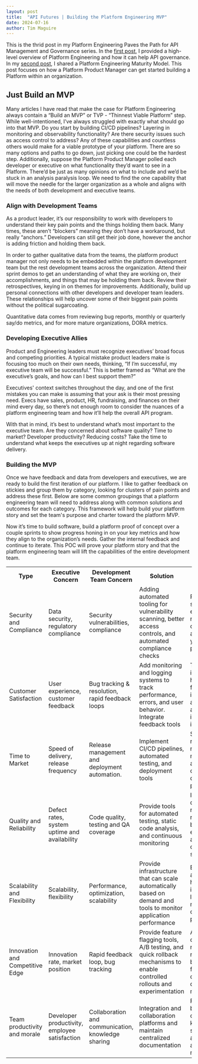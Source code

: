 ```yaml
---
layout: post
title:  "API Futures | Building the Platform Engineering MVP"
date: 2024-07-16
author: Tim Maguire
---
```


This is the thrid post in my Platform Engineering Paves the Path for API Management and Governance series.  In the [first post](/2024/01/09/api-futures-platform-engineering.html), I provided a high-level overview of Platform Engineering and how it can help API governance.  In my [second post](/2024/01/25/platform-engineering-maturity-model.html), I shared a Platform Engineering Maturity Model.  This post focuses on how a Platform Product Manager can get started building a Platform within an organization.


## Just Build an MVP

Many articles I have read that make the case for Platform Engineering always contain a “Build an MVP” or TVP - “Thinnest Viable Platform” step.  While well-intentioned, I’ve always struggled with exactly what should go into that MVP.  Do you start by building CI/CD pipelines? Layering in monitoring and observability functionality? Are there security issues such as access control to address?  Any of these capabilities and countless others would make for a viable prototype of your platform.  There are so many options and paths to go down, just picking one could be the hardest step.  Additionally, suppose the Platform Product Manager polled each developer or executive on what functionality they’d want to see in a Platform. There’d be just as many opinions on what to include and we’d be stuck in an analysis paralysis loop.  We need to find the one capability that will move the needle for the larger organization as a whole and aligns with the needs of both development and executive teams.


### Align with Development Teams

As a product leader, it’s our responsibility to work with developers to understand their key pain points and the things holding them back.  Many times, these aren’t “blockers” meaning they don’t have a workaround, but really “anchors.”  Developers can still get their job done, however the anchor is adding friction and holding them back.  

In order to gather qualitative data from the teams, the platform product manager not only needs to be embedded within the platform development team but the rest development teams across the organization.  Attend their sprint demos to get an understanding of what they are working on, their accomplishments, and things that may be holding them back.  Review their retrospectives, keying in on themes for improvements.  Additionally, build up personal connections with other developers and developer team leaders.  These relationships will help uncover some of their biggest pain points without the political sugarcoating.

Quantitative data comes from reviewing bug reports, monthly or quarterly say/do metrics, and for more mature organizations, DORA metrics.


### Developing Executive Allies

Product and Engineering leaders must recognize executives’ broad focus and competing priorities. A typical mistake product leaders make is focusing too much on their own needs, thinking, “If I’m successful, my executive team will be successful.”  This is better framed as “What are the executive’s goals, and how can I best support them?”

Executives' context switches throughout the day, and one of the first mistakes you can make is assuming that your ask is their most pressing need.  Execs have sales, product, HR, fundraising, and finances on their mind every day, so there’s not enough room to consider the nuances of a platform engineering team and how it’ll help the overall API program.

With that in mind, it’s best to understand what’s most important to the executive team.  Are they concerned about software quality?  Time to market?  Developer productivity?  Reducing costs?  Take the time to understand what keeps the executives up at night regarding software delivery.


### Building the MVP

Once we have feedback and data from developers and executives, we are ready to build the first iteration of our platform.  I like to gather feedback on stickies and group them by category, looking for clusters of pain points and address these first.  Below are some common groupings that a platform engineering team will need to address along with common solutions and outcomes for each category.  This framework will help build your platform story and set the team's purpose and charter toward the platform MVP.

Now it’s time to build software, build a platform proof of concept over a couple sprints to show progress honing in on your key metrics and how they align to the organization’s needs.  Gather the internal feedback and continue to iterate.  This POC will prove your platform story and that the platform engineering team will lift the capabilities of the entire development team.


<table>
  <tr>
   <th>Type
   </th>
   <th>Executive Concern
   </th>
   <th>Development Team Concern
   </th>
   <th>Solution
   </th>
   <th>Outcomes
   </th>
  </tr>
  <tr>
   <td>Security and Compliance
   </td>
   <td>Data security, regulatory compliance
   </td>
   <td>Security vulnerabilities, compliance
   </td>
   <td>Adding automated tooling for vulnerability scanning, better access controls, and automated compliance checks
   </td>
   <td>Protects sensitive data, ensures regulatory compliance, and enhances your security posture
   </td>
  </tr>
  <tr>
   <td>Customer Satisfaction
   </td>
   <td>User experience, customer feedback
   </td>
   <td>Bug tracking & resolution, rapid feedback loops
   </td>
   <td>Add monitoring and logging systems to track performance, errors, and user behavior.  Integrate feedback tools
   </td>
   <td>Transparency into system health, allows for quick issue identification and resolution, and gathers insights into improvement
   </td>
  </tr>
  <tr>
   <td>Time to Market
   </td>
   <td>Speed of delivery, release frequency
   </td>
   <td>Release management and deployment automation.
   </td>
   <td>Implement CI/CD pipelines, automated testing, and deployment tools
   </td>
   <td>Speeds the release cycle, reduces manual errors, and ensures consistent deployment practices
   </td>
  </tr>
  <tr>
   <td>Quality and Reliability
   </td>
   <td>Defect rates, system uptime and availability
   </td>
   <td>Code quality, testing and QA coverage
   </td>
   <td>Provide tools for automated testing, static code analysis, and continuous monitoring
   </td>
   <td>Improves code quality, reducing defect rate, catches bugs early, and ensures adherence to coding standards
   </td>
  </tr>
  <tr>
   <td>Scalability and Flexibility
   </td>
   <td>Scalability, flexibility
   </td>
   <td>Performance, optimization, scalability
   </td>
   <td>Provide infrastructure that can scale automatically based on demand and tools to monitor application performance
   </td>
   <td>Ensures the application can handle increasing loads and maintains optimal performance
   </td>
  </tr>
  <tr>
   <td>Innovation and Competitive Edge
   </td>
   <td>Innovation rate, market position
   </td>
   <td>Rapid feedback loop, bug tracking
   </td>
   <td>Provide feature flagging tools, A/B testing, and quick rollback mechanisms to enable controlled rollouts and experimentation
   </td>
   <td>Allows for safe deployment of new features, rapid iteration based on user feedback, and data-driven decision-making
   </td>
  </tr>
  <tr>
   <td>Team productivity and morale
   </td>
   <td>Developer productivity, employee satisfaction
   </td>
   <td>Collaboration and communication, knowledge sharing
   </td>
   <td>Integration and collaboration platforms and maintain centralized documentation
   </td>
   <td>Facilitates better communication, knowledge sharing, and alignment among team members.
   </td>
  </tr>
</table>